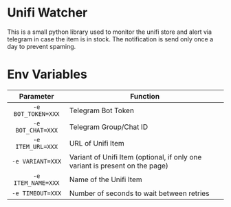 # Unifi Watcher

This is a small python library used to monitor the unifi store and alert via telegram in case the item is in stock. The notification is send only once a day to prevent spaming.

# Env Variables

|     Parameter      | Function                                                                     |
| :----------------: | ---------------------------------------------------------------------------- |
| `-e BOT_TOKEN=XXX` | Telegram Bot Token                                                           |
| `-e BOT_CHAT=XXX`  | Telegram Group/Chat ID                                                       |
| `-e ITEM_URL=XXX`  | URL of Unifi Item                                                            |
|  `-e VARIANT=XXX`  | Variant of Unifi Item (optional, if only one variant is present on the page) |
| `-e ITEM_NAME=XXX` | Name of the Unifi Item                                                       |
|  `-e TIMEOUT=XXX`  | Number of seconds to wait between retries                                    |
